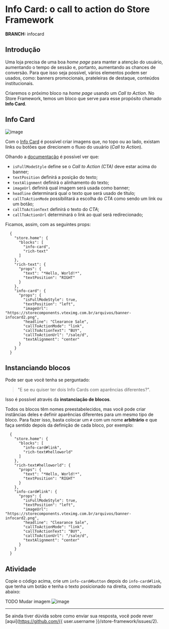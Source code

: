 # Info Card: o call to action do Store Framework

**BRANCH:** infocard

## Introdução

Uma loja precisa de uma boa *home page* para manter a atenção do usuário, aumentando o tempo de sessão e, portanto, aumentando as chances de conversão. Para que isso seja possível, vários elementos podem ser usados, como: banners promocionais, prateleiras de destaque, conteúdos institucionais.  

Criaremos o próximo bloco na *home page* usando um *Call to Action*. No Store Framework, temos um bloco que serve para esse propósito chamado **Info Card**. 

## Info Card

![image](https://user-images.githubusercontent.com/18701182/68480411-7b085800-0213-11ea-9426-31dcb0d0aa7d.png)

Com o [Info Card](https://vtex.io/docs/app/vtex.store-components/Info-Card#blocks-api) é possível criar imagens que, no topo ou ao lado, existam links ou botões que direcionem o fluxo do usuário (*Call to Action*). 

Olhando a [documentação](https://vtex.io/docs/app/vtex.store-components/info-card#blocks-api) é possível ver que:

- `isFullModeStyle` define se o *Call to Action (CTA)* deve estar acima do banner;
- `textPosition` definirá a posição do texto;
- `textAlignment` definirá o alinhamento do texto;
- `imageUrl` definirá qual imagem será usada como banner;
- `headline` determinará qual o texto que será usado de título;
- `callToActionMode` possibilitará a escolha do *CTA* como sendo um link ou um botão;
- `callToActionText` definirá o texto do *CTA*;
- `callToActionUrl` determinará o link ao qual será redirecionado;

Ficamos, assim, com as seguintes props:

```
  {
    "store.home": { 
      "blocks": [
        "info-card",
        "rich-text"
      ]
    },
    "rich-text": {
      "props": { 
        "text": "*Hello, World!*",
        "textPosition": "RIGHT"
      }
    },
    "info-card": {
      "props": {
        "isFullModeStyle": true,
        "textPosition": "left",
        "imageUrl": "https://storecomponents.vteximg.com.br/arquivos/banner-infocard2.png",
        "headline": "Clearance Sale",
        "callToActionMode": "link",
        "callToActionText": "BUY",
        "callToActionUrl": "/sale/d",
        "textAlignment": "center"
      }
    }
  }
```

## Instanciando blocos

Pode ser que você tenha se perguntado: 
> "E se eu quiser ter dois Info Cards com aparências diferentes?". 

Isso é possível através da **instanciação de blocos**.

Todos os blocos têm nomes preestabelecidos, mas você pode criar instâncias deles e definir aparências diferentes para um mesmo tipo de bloco. Para fazer isso, basta colocar um `#` com um nome **arbitrário** e que faça sentido depois da definição de cada bloco, por exemplo:

```
  {
    "store.home": { 
      "blocks": [
        "info-card#link",
        "rich-text#helloworld"
      ]
    },
    "rich-text#helloworld": {
      "props": { 
        "text": "*Hello, World!*",
        "textPosition": "RIGHT"
      }
    },
    "info-card#link": {
      "props": {
        "isFullModeStyle": true,
        "textPosition": "left",
        "imageUrl": "https://storecomponents.vteximg.com.br/arquivos/banner-infocard2.png",
        "headline": "Clearance Sale",
        "callToActionMode": "link",
        "callToActionText": "BUY",
        "callToActionUrl": "/sale/d",
        "textAlignment": "center"
      }
    }
  }
```

## Atividade

Copie o código acima, crie um `info-card#button` depois do `info-card#link`, que tenha um botão e tenha o texto posicionado na direita, como mostrado abaixo:

TODO Mudar imagem
![image](https://user-images.githubusercontent.com/18701182/68890571-e95e8600-06fd-11ea-8b38-ce2752efc6b6.png)

----

Se ainda tiver dúvida sobre como enviar sua resposta, você pode rever [aqui](https://github.com/{{ user.username }}/store-framework/issues/2).